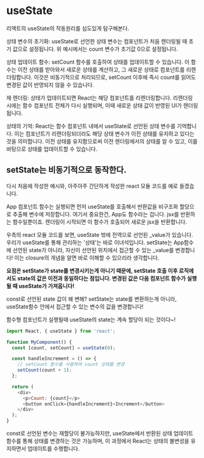# useState

리액트의 useState의 작동원리를 심도있게 탐구해본다.

상태 변수의 초기화: useState로 선언한 상태 변수는 컴포넌트가 처음 렌더링될 때 초기 값으로 설정됩니다. 
위 예시에서는 count 변수가 초기값 0으로 설정됩니다.

상태 업데이트 함수: setCount 함수를 호출하여 상태를 업데이트할 수 있습니다. 이 함수는 이전 상태를 받아와서 새로운 상태를 계산하고, 그 새로운 상태로 컴포넌트를 리렌더링합니다. 
이것은 비동기적으로 처리되므로, setCount 이후에 즉시 count를 읽어도 변경된 값이 반영되지 않을 수 있습니다.

재 렌더링: 상태가 업데이트되면 React는 해당 컴포넌트를 리렌더링합니다.
리렌더링 시에는 함수 컴포넌트 전체가 다시 실행되며, 
이때 새로운 상태 값이 반영된 UI가 렌더링됩니다.

상태의 기억: React는 함수 컴포넌트 내에서 useState로 선언된 상태 변수를 기억합니다. 
이는 컴포넌트가 리렌더링되더라도 해당 상태 변수가 이전 상태를 유지하고 있다는 것을 의미합니다. 
이전 상태를 유지함으로써 이전 렌더링에서의 상태를 알 수 있고, 이를 바탕으로 상태를 업데이트할 수 있습니다.


## setState는 비동기적으로 동작한다.

다시 처음에 작성한 예시와, 아주아주 간단하게 작성한 react 모듈 코드를 예로 들겠습니다.

App 컴포넌트 함수는 실행되면 먼저 useState를 호출해서 반환값을 비구조화 할당으로 추출해 변수에 저장합니다.
여기서 중요한건, App도 함수라는 겁니다. jsx를 반환하는 함수일뿐이죠. 렌더링이 시작되면 이 함수가 호출되어 새로운 jsx을 반환합니다.

우측의 react 모듈 코드를 보면, useState 밖에 전역으로 선언된 _value가 있습니다. 우리가 useState를 통해 관리하는 '상태'는 바로 이녀석입니다. 
setState는 App함수에 선언된 state가 아니라, 자신이 선언된 위치에서 접근할 수 있는 _value를 변경합니다! 
이는 closure의 개념을 알면 바로 이해할 수 있으리라 생각합니다.


**요점은 setState가 state를 변경시키는게 아니기 때문에, setState 호출 이후 로직에서도 state의 값은 이전과 동일하다는 점입니다. 
변경된 값은 다음 컴포넌트 함수가 실행될 때 useState가 가져옵니다!**


const로 선언된 state 값이 왜 변해?
setState는 state를 변환하는게 아니라,
useState함수 안에서 접근할 수 있는 변수의 값을 변경합니다!


함수형 컴포넌트가 실행될때 useState의 state는 계속 할당이 되는 것이다~!


```javascript
import React, { useState } from 'react';

function MyComponent() {
  const [count, setCount] = useState(0);

  const handleIncrement = () => {
    // setCount 함수를 사용하여 count 상태를 변경
    setCount(count + 1);
  };

  return (
    <div>
      <p>Count: {count}</p>
      <button onClick={handleIncrement}>Increment</button>
    </div>
  );
}

```

const로 선언된 변수는 재할당이 불가능하지만, 
useState에서 반환된 상태 업데이트 함수를 통해 상태를 변경하는 것은 가능하며, 
이 과정에서 React는 상태의 불변성을 유지하면서 업데이트를 수행합니다.
